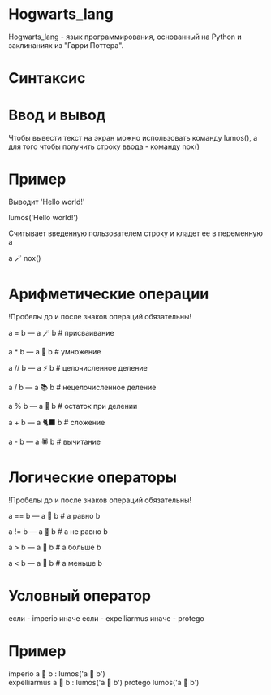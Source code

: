 # Hogwarts_lang
Hogwarts_lang - язык программирования, основанный на Python и заклинаниях из "Гарри Поттера".

# Синтаксис

# Ввод и вывод
Чтобы вывести текст на экран можно использовать команду lumos(), а для того чтобы получить строку ввода - команду nox()
# Пример
Выводит 'Hello world!'

lumos('Hello world!') 

Считывает введенную пользователем строку и кладет ее в переменную a

a 🪄 nox()

# Арифметические операции
!Пробелы до и после знаков операций обязательны!

a = b  —  a 🪄 b  # присваивание

a * b  —  a 👻 b  # умножение

a // b  —  a ⚡️ b  # целочисленное деление

a / b  —  a 📚 b  # нецелочисленное деление

a % b  —  a 🧹 b  # остаток при делении

a + b  —  a 🐈‍⬛️ b  # сложение

a - b  —  a 🕷 b  # вычитание

# Логические операторы
!Пробелы до и после знаков операций обязательны!

a == b  —  a 🚂 b  # a равно b

a != b  —  a 🎃 b  # a не равно b

a > b  —  a 🦉 b  # a больше b

a < b  —  a 🐸 b  # a меньше b

# Условный оператор
если - imperio
иначе если - expelliarmus
иначе - protego
# Пример
imperio a 🐸 b :
    lumos('a 🐸 b')  
expelliarmus a 🦉 b :
    lumos('a 🦉 b')
protego
    lumos('a 🚂 b')
